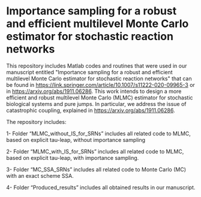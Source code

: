 # Importance sampling for a robust and efficient multilevel Monte Carlo estimator for stochastic reaction networks


This repository includes Matlab codes and routines that were used in our manuscript entitled "Importance sampling for a robust and efficient multilevel Monte Carlo estimator for stochastic reaction networks" that can be found in https://link.springer.com/article/10.1007/s11222-020-09965-3 or in https://arxiv.org/abs/1911.06286. This work intends to design a more efficient and robust multilevel Monte Carlo (MLMC) estimator for stochastic biological systems and pure jumps. In particular, we address the issue of catastrophic coupling, explained in https://arxiv.org/abs/1911.06286.

The repository includes:

1- Folder “MLMC_without_IS_for_SRNs” includes all related code to MLMC, based on explicit tau-leap, without importance sampling

2- Folder “MLMC_with_IS_for_SRNs” includes all related code to MLMC, based on explicit tau-leap, with importance sampling.

3- Folder “MC_SSA_SRNs” includes all related code to Monte Carlo (MC) with an exact scheme SSA.

4- Folder “Produced_results” includes all obtained results in our manuscript.

